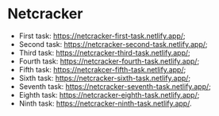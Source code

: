 # Netcracker
* First task: https://netcracker-first-task.netlify.app/;
* Second task: https://netcracker-second-task.netlify.app/;
* Third task: https://netcracker-third-task.netlify.app/;
* Fourth task: https://netcracker-fourth-task.netlify.app/;
* Fifth task: https://netcrakcer-fifth-task.netlify.app/;
* Sixth task: https://netcracker-sixth-task.netlify.app/;
* Seventh task: https://netcracker-seventh-task.netlify.app/;
* Eighth task: https://netcracker-eighth-task.netlify.app/;
* Ninth task: https://netcracker-ninth-task.netlify.app/.
